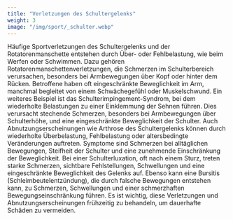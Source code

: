 ```yaml
---
title: "Verletzungen des Schultergelenks"
weight: 3
image: "/img/sport/_schulter.webp"
---
```


Häufige Sportverletzungen des Schultergelenks und der Rotatorenmanschette entstehen durch Über- oder Fehlbelastung, wie beim Werfen oder Schwimmen. Dazu gehören Rotatorenmanschettenverletzungen, die Schmerzen im Schulterbereich verursachen, besonders bei Armbewegungen über Kopf oder hinter dem Rücken. Betroffene haben oft eingeschränkte Beweglichkeit im Arm, manchmal begleitet von einem Schwächegefühl oder Muskelschwund. Ein weiteres Beispiel ist das Schulterimpingement-Syndrom, bei dem wiederholte Belastungen zu einer Einklemmung der Sehnen führen. Dies verursacht stechende Schmerzen, besonders bei Armbewegungen über Schulterhöhe, und eine eingeschränkte Beweglichkeit der Schulter. Auch Abnutzungserscheinungen wie Arthrose des Schultergelenks können durch wiederholte Überbelastung, Fehlbelastung oder altersbedingte Veränderungen auftreten. Symptome sind Schmerzen bei alltäglichen Bewegungen, Steifheit der Schulter und eine zunehmende Einschränkung der Beweglichkeit. Bei einer Schulterluxation, oft nach einem Sturz, treten starke Schmerzen, sichtbare Fehlstellungen, Schwellungen und eine eingeschränkte Beweglichkeit des Gelenks auf. Ebenso kann eine Bursitis (Schleimbeutelentzündung), die durch falsche Bewegungen entstehen kann, zu Schmerzen, Schwellungen und einer schmerzhaften Bewegungseinschränkung führen. Es ist wichtig, diese Verletzungen und Abnutzungserscheinungen frühzeitig zu behandeln, um dauerhafte Schäden zu vermeiden.
